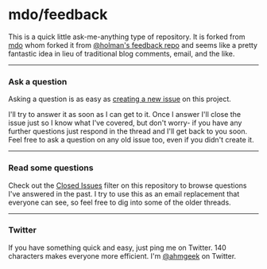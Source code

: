 # mdo/feedback

This is a quick little ask-me-anything type of repository. It is forked from 
[mdo](https://github.com/mdo/feedback) whom forked it from [@holman's feedback repo](https://github.com/holman/feedback) and seems like a pretty fantastic 
idea in lieu of traditional blog comments, email, and the like.

---

### Ask a question

Asking a question is as easy as
[creating a new issue](https://github.com/ahmgeek/feedback/issues/new) on this
project.

I'll try to answer it as soon as I can get to it. Once I answer I'll close the
issue just so I know what I've covered, but don't worry- if you have any further
questions just respond in the thread and I'll get back to you soon. Feel free to
ask a question on any old issue too, even if you didn't create it.

---

### Read some questions

Check out the [Closed Issues](https://github.com/mdo/feedback/issues?sort=created&direction=desc&state=closed&page=1)
filter on this repository to browse questions I've answered in the past. I try
to use this as an email replacement that everyone can see, so feel free to dig
into some of the older threads.

---

### Twitter

If you have something quick and easy, just ping me on Twitter. 140 characters
makes everyone more efficient. I'm [@ahmgeek](https://twitter.com/ahmgeek) on
Twitter.
